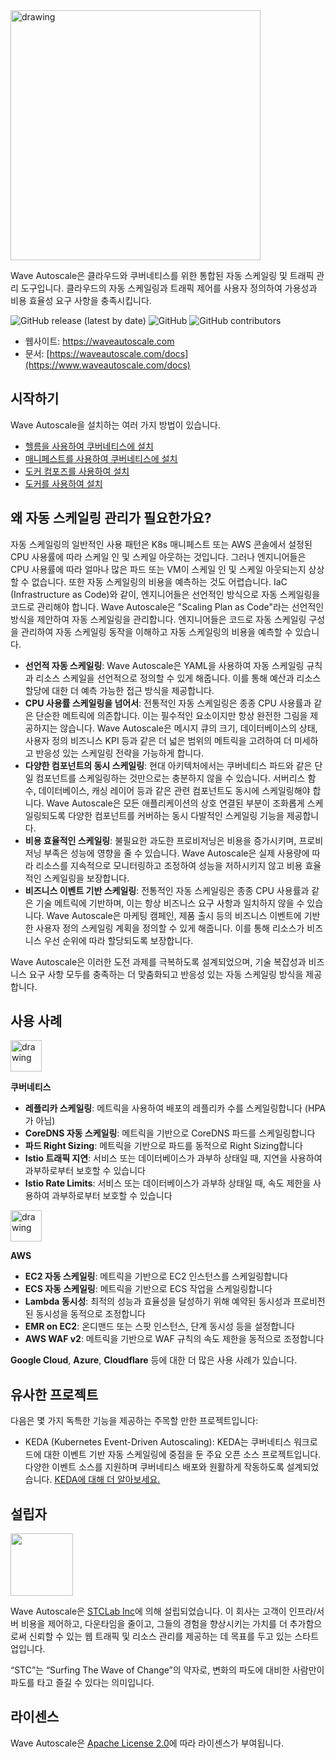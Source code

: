 <img src="https://wave-autoscale-marketplace-resources.s3.amazonaws.com/wa-marketplace-logo.png" alt="drawing" style="width:400px;"/>

Wave Autoscale은 클라우드와 쿠버네티스를 위한 통합된 자동 스케일링 및 트래픽 관리 도구입니다. 클라우드의 자동 스케일링과 트래픽 제어를 사용자 정의하여 가용성과 비용 효율성 요구 사항을 충족시킵니다.

![GitHub release (latest by date)](https://img.shields.io/github/v/release/STCLab-Inc/wave-autoscale)
![GitHub](https://img.shields.io/github/license/STCLab-Inc/wave-autoscale)
![GitHub contributors](https://img.shields.io/github/contributors/STCLab-Inc/wave-autoscale)

- 웹사이트: https://waveautoscale.com
- 문서: [https://waveautoscale.com/docs](https://www.waveautoscale.com/docs)

## 시작하기 ##
Wave Autoscale을 설치하는 여러 가지 방법이 있습니다.

- [헬름을 사용하여 쿠버네티스에 설치](https://www.waveautoscale.com/docs/guide/getting-started/k8s-helm/)
- [매니페스트를 사용하여 쿠버네티스에 설치](https://www.waveautoscale.com/docs/guide/getting-started/k8s-manifest/)
- [도커 컴포즈를 사용하여 설치](https://www.waveautoscale.com/docs/guide/getting-started/docker-compose/)
- [도커를 사용하여 설치](https://www.waveautoscale.com/docs/guide/getting-started/docker/)


## 왜 자동 스케일링 관리가 필요한가요?

자동 스케일링의 일반적인 사용 패턴은 K8s 매니페스트 또는 AWS 콘솔에서 설정된 CPU 사용률에 따라 스케일 인 및 스케일 아웃하는 것입니다. 그러나 엔지니어들은 CPU 사용률에 따라 얼마나 많은 파드 또는 VM이 스케일 인 및 스케일 아웃되는지 상상할 수 없습니다. 또한 자동 스케일링의 비용을 예측하는 것도 어렵습니다. IaC (Infrastructure as Code)와 같이, 엔지니어들은 선언적인 방식으로 자동 스케일링을 코드로 관리해야 합니다. Wave Autoscale은 "Scaling Plan as Code"라는 선언적인 방식을 제안하여 자동 스케일링을 관리합니다. 엔지니어들은 코드로 자동 스케일링 구성을 관리하여 자동 스케일링 동작을 이해하고 자동 스케일링의 비용을 예측할 수 있습니다.

- **선언적 자동 스케일링**: Wave Autoscale은 YAML을 사용하여 자동 스케일링 규칙과 리소스 스케일을 선언적으로 정의할 수 있게 해줍니다. 이를 통해 예산과 리소스 할당에 대한 더 예측 가능한 접근 방식을 제공합니다.
- **CPU 사용률 스케일링을 넘어서**: 전통적인 자동 스케일링은 종종 CPU 사용률과 같은 단순한 메트릭에 의존합니다. 이는 필수적인 요소이지만 항상 완전한 그림을 제공하지는 않습니다. Wave Autoscale은 메시지 큐의 크기, 데이터베이스의 상태, 사용자 정의 비즈니스 KPI 등과 같은 더 넓은 범위의 메트릭을 고려하여 더 미세하고 반응성 있는 스케일링 전략을 가능하게 합니다.
- **다양한 컴포넌트의 동시 스케일링**: 현대 아키텍처에서는 쿠버네티스 파드와 같은 단일 컴포넌트를 스케일링하는 것만으로는 충분하지 않을 수 있습니다. 서버리스 함수, 데이터베이스, 캐싱 레이어 등과 같은 관련 컴포넌트도 동시에 스케일링해야 합니다. Wave Autoscale은 모든 애플리케이션의 상호 연결된 부분이 조화롭게 스케일링되도록 다양한 컴포넌트를 커버하는 동시 다발적인 스케일링 기능을 제공합니다.
- **비용 효율적인 스케일링**: 불필요한 과도한 프로비저닝은 비용을 증가시키며, 프로비저닝 부족은 성능에 영향을 줄 수 있습니다. Wave Autoscale은 실제 사용량에 따라 리소스를 지속적으로 모니터링하고 조정하여 성능을 저하시키지 않고 비용 효율적인 스케일링을 보장합니다.
- **비즈니스 이벤트 기반 스케일링**: 전통적인 자동 스케일링은 종종 CPU 사용률과 같은 기술 메트릭에 기반하며, 이는 항상 비즈니스 요구 사항과 일치하지 않을 수 있습니다. Wave Autoscale은 마케팅 캠페인, 제품 출시 등의 비즈니스 이벤트에 기반한 사용자 정의 스케일링 계획을 정의할 수 있게 해줍니다. 이를 통해 리소스가 비즈니스 우선 순위에 따라 할당되도록 보장합니다.

Wave Autoscale은 이러한 도전 과제를 극복하도록 설계되었으며, 기술 복잡성과 비즈니스 요구 사항 모두를 충족하는 더 맞춤화되고 반응성 있는 자동 스케일링 방식을 제공합니다.

## 사용 사례 ##
<img src="https://wave-autoscale-marketplace-resources.s3.amazonaws.com/app-icons/kubernetes.svg" alt="drawing" style="width:50px;"/>

**쿠버네티스**
- **레플리카 스케일링**: 메트릭을 사용하여 배포의 레플리카 수를 스케일링합니다 (HPA가 아님)
- **CoreDNS 자동 스케일링**: 메트릭을 기반으로 CoreDNS 파드를 스케일링합니다
- **파드 Right Sizing**: 메트릭을 기반으로 파드를 동적으로 Right Sizing합니다
- **Istio 트래픽 지연**: 서비스 또는 데이터베이스가 과부하 상태일 때, 지연을 사용하여 과부하로부터 보호할 수 있습니다
- **Istio Rate Limits**: 서비스 또는 데이터베이스가 과부하 상태일 때, 속도 제한을 사용하여 과부하로부터 보호할 수 있습니다

<img src="https://wave-autoscale-marketplace-resources.s3.amazonaws.com/app-icons/aws.svg" alt="drawing" style="width:50px;"/>

**AWS**
- **EC2 자동 스케일링**: 메트릭을 기반으로 EC2 인스턴스를 스케일링합니다
- **ECS 자동 스케일링**: 메트릭을 기반으로 ECS 작업을 스케일링합니다
- **Lambda 동시성**: 최적의 성능과 효율성을 달성하기 위해 예약된 동시성과 프로비전된 동시성을 동적으로 조정합니다
- **EMR on EC2**: 온디맨드 또는 스팟 인스턴스, 단계 동시성 등을 설정합니다
- **AWS WAF v2**: 메트릭을 기반으로 WAF 규칙의 속도 제한을 동적으로 조정합니다

**Google Cloud**, **Azure**, **Cloudflare** 등에 대한 더 많은 사용 사례가 있습니다.

## 유사한 프로젝트 ###
다음은 몇 가지 독특한 기능을 제공하는 주목할 만한 프로젝트입니다:

- KEDA (Kubernetes Event-Driven Autoscaling): KEDA는 쿠버네티스 워크로드에 대한 이벤트 기반 자동 스케일링에 중점을 둔 주요 오픈 소스 프로젝트입니다. 다양한 이벤트 소스를 지원하며 쿠버네티스 배포와 원활하게 작동하도록 설계되었습니다. [KEDA에 대해 더 알아보세요.](https://keda.sh/)

## 설립자 ##
[<img src="https://github.com/STCLab-Inc/wave-autoscale/assets/114452/2dd6b2b4-1a96-4684-aa74-a2dd8bf70bad" width=100 />](https://cloud.stclab.com)

Wave Autoscale은 [STCLab Inc](https://cloud.stclab.com)에 의해 설립되었습니다. 이 회사는 고객이 인프라/서버 비용을 제어하고, 다운타임을 줄이고, 그들의 경험을 향상시키는 가치를 더 추가함으로써 신뢰할 수 있는 웹 트래픽 및 리소스 관리를 제공하는 데 목표를 두고 있는 스타트업입니다.

“STC”는 “Surfing The Wave of Change”의 약자로, 변화의 파도에 대비한 사람만이 파도를 타고 즐길 수 있다는 의미입니다.

## 라이센스
Wave Autoscale은 [Apache License 2.0](https://github.com/STCLab-Inc/wave-autoscale/blob/main/LICENSE)에 따라 라이센스가 부여됩니다.
